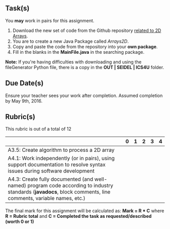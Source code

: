 Task(s)
-------
You **may** work in pairs for this assignment.

1. Download the new set of code from the Github repository [related to 2D Arrays](https://github.com/mrseidel-classes/ICS4U-Code/tree/master/2D-Arrays/src/arrays2Dpkg).
2. You are to create a new Java Package called _Arrays2D_.
3. Copy and paste the code from the repository into your **own package**.
4. Fill in the blanks in the **MainFile.java** in the searching package.


**Note:** If you're having difficulties with downloading and using the fileGenerator Python file, there is a copy in the **OUT | SEIDEL | ICS4U** folder.

Due Date(s)
-----------
Ensure your teacher sees your work after completion.  Assumed completion by May 9th, 2016.

Rubric(s)
---------
This rubric is out of a total of 12

| | 0 | 1 | 2 | 3 | 4 |
|---| --- | --- | --- | --- | --- |
|A3.5: Create algorithm to process a 2D array  | | | | | |
|A4.1: Work independently (or in pairs), using support documentation to resolve syntax issues during software development  | | | | | |
|A4.3: Create fully documented (and well-named) program code according to industry standards (**javadocs**, block comments, line comments, variable names, etc.)  | | | | | |

The final mark for this assignment will be calculated as: __Mark = R * C__ where **R = Rubric total** and **C = Completed the task as requested/described (worth 0 or 1)**
